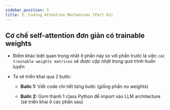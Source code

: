 ```yaml
---
sidebar_position: 5
title: 3. Coding Attention Mechanisms (Part 03)
---
```


## Cơ chế self-attention đơn giản có trainable weights
- Điểm khác biệt quan trọng nhất ở phần này so với phần trước là việc `các trainable weights matrices` sẽ _được cập nhật trong quá trình huấn luyện._

- Ta sẽ triển khai qua 2 bước:
    + __Bước 1:__ Viết code chi tiết từng bước (giống phần _no weights_)

    + __Bước 2:__ Gom thành 1 class Python để import vào LLM architecture (sẽ triển khai ở các phần sau)

